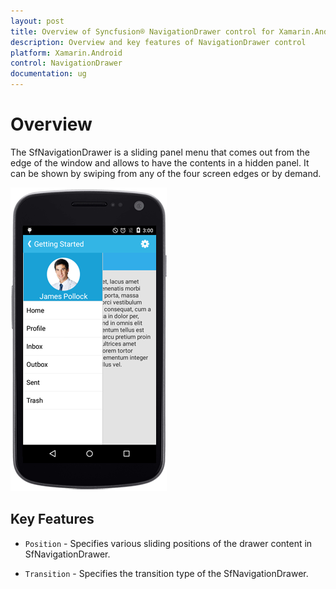 ```yaml
---
layout: post
title: Overview of Syncfusion® NavigationDrawer control for Xamarin.Android
description: Overview and key features of NavigationDrawer control
platform: Xamarin.Android
control: NavigationDrawer
documentation: ug
---
```


# Overview

The SfNavigationDrawer is a sliding panel menu that comes out from the edge of the window and allows to have the contents in a hidden panel. It can be shown by swiping from any of the four screen edges or by demand.

![](images/Overview.png)

## Key Features

* `Position` - Specifies various sliding positions of the drawer content in SfNavigationDrawer. 

* `Transition` - Specifies the transition type of the SfNavigationDrawer.



